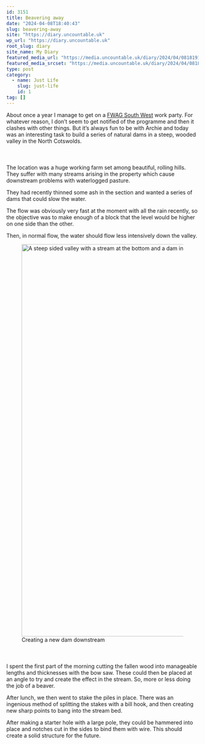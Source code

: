 ```yaml
---
id: 3151
title: Beavering away
date: "2024-04-08T18:40:43"
slug: beavering-away
site: "https://diary.uncountable.uk"
wp_url: "https://diary.uncountable.uk"
root_slug: diary
site_name: My Diary
featured_media_url: "https://media.uncountable.uk/diary/2024/04/08181914/IMG20240408122100.webp"
featured_media_srcset: "https://media.uncountable.uk/diary/2024/04/08181914/IMG20240408122100-300x169.webp 300w, https://media.uncountable.uk/diary/2024/04/08181914/IMG20240408122100-1024x576.webp 1024w, https://media.uncountable.uk/diary/2024/04/08181914/IMG20240408122100-150x150.webp 150w, https://media.uncountable.uk/diary/2024/04/08181914/IMG20240408122100-640x360.webp 640w, https://media.uncountable.uk/diary/2024/04/08181914/IMG20240408122100.webp 2000w"
type: post
category:
  - name: Just Life
    slug: just-life
    id: 1
tag: []
---
```



<p>About once a year I manage to get on a <a href="https://www.fwagsw.org.uk/">FWAG South West</a> work party.  For whatever reason, I don&#8217;t seem to get notified of the programme and then it clashes with other things.  But it&#8217;s always fun to be with Archie and today was an interesting task to build a series of natural dams in a steep, wooded valley in the North Cotswolds.</p>


<style>.kb-row-layout-id3151_1b1a1b-67 > .kt-row-column-wrap{align-content:start;}:where(.kb-row-layout-id3151_1b1a1b-67 > .kt-row-column-wrap) > .wp-block-kadence-column{justify-content:start;}.kb-row-layout-id3151_1b1a1b-67 > .kt-row-column-wrap{column-gap:var(--global-kb-gap-md, 2rem);row-gap:var(--global-kb-gap-md, 2rem);padding-top:var(--global-kb-spacing-sm, 1.5rem);padding-bottom:var(--global-kb-spacing-sm, 1.5rem);grid-template-columns:repeat(2, minmax(0, 1fr));}.kb-row-layout-id3151_1b1a1b-67 > .kt-row-layout-overlay{opacity:0.30;}@media all and (max-width: 1024px){.kb-row-layout-id3151_1b1a1b-67 > .kt-row-column-wrap{grid-template-columns:repeat(2, minmax(0, 1fr));}}@media all and (max-width: 767px){.kb-row-layout-id3151_1b1a1b-67 > .kt-row-column-wrap{grid-template-columns:minmax(0, 1fr);}.kb-row-layout-id3151_1b1a1b-67 > .kt-row-column-wrap > .wp-block-kadence-column:nth-of-type(1){order:2;}.kb-row-layout-id3151_1b1a1b-67 > .kt-row-column-wrap > .wp-block-kadence-column:nth-of-type(2){order:1;}.kb-row-layout-id3151_1b1a1b-67 > .kt-row-column-wrap > .wp-block-kadence-column:nth-of-type(3){order:12;}.kb-row-layout-id3151_1b1a1b-67 > .kt-row-column-wrap > .wp-block-kadence-column:nth-of-type(4){order:11;}.kb-row-layout-id3151_1b1a1b-67 > .kt-row-column-wrap > .wp-block-kadence-column:nth-of-type(5){order:22;}.kb-row-layout-id3151_1b1a1b-67 > .kt-row-column-wrap > .wp-block-kadence-column:nth-of-type(6){order:21;}.kb-row-layout-id3151_1b1a1b-67 > .kt-row-column-wrap > .wp-block-kadence-column:nth-of-type(7){order:32;}.kb-row-layout-id3151_1b1a1b-67 > .kt-row-column-wrap > .wp-block-kadence-column:nth-of-type(8){order:31;}}</style><div class="kb-row-layout-wrap kb-row-layout-id3151_1b1a1b-67 alignnone wp-block-kadence-rowlayout"><div class="kt-row-column-wrap kt-has-2-columns kt-row-layout-equal kt-tab-layout-inherit kt-mobile-layout-row kt-row-valign-top">
<style>.kadence-column3151_96419b-ce > .kt-inside-inner-col,.kadence-column3151_96419b-ce > .kt-inside-inner-col:before{border-top-left-radius:0px;border-top-right-radius:0px;border-bottom-right-radius:0px;border-bottom-left-radius:0px;}.kadence-column3151_96419b-ce > .kt-inside-inner-col{column-gap:var(--global-kb-gap-sm, 1rem);}.kadence-column3151_96419b-ce > .kt-inside-inner-col{flex-direction:column;}.kadence-column3151_96419b-ce > .kt-inside-inner-col > .aligncenter{width:100%;}.kadence-column3151_96419b-ce > .kt-inside-inner-col:before{opacity:0.3;}.kadence-column3151_96419b-ce{position:relative;}@media all and (max-width: 1024px){.kadence-column3151_96419b-ce > .kt-inside-inner-col{flex-direction:column;justify-content:center;}}@media all and (max-width: 767px){.kadence-column3151_96419b-ce > .kt-inside-inner-col{flex-direction:column;justify-content:center;}}</style>
<div class="wp-block-kadence-column kadence-column3151_96419b-ce"><div class="kt-inside-inner-col">
<p>The location was a huge working farm set among beautiful, rolling hills.  They suffer with many streams arising in the property which cause downstream problems with waterlogged pasture.</p>



<p>They had recently thinned some ash in the section and wanted a series of dams that could slow the water.</p>



<p>The flow was obviously very fast at the moment with all the rain recently, so the objective was to make enough of a block that the level would be higher on one side than the other.</p>



<p>Then, in normal flow, the water should flow less intensively down the valley.</p>
</div></div>


<style>.kadence-column3151_07b2b6-a7 > .kt-inside-inner-col,.kadence-column3151_07b2b6-a7 > .kt-inside-inner-col:before{border-top-left-radius:0px;border-top-right-radius:0px;border-bottom-right-radius:0px;border-bottom-left-radius:0px;}.kadence-column3151_07b2b6-a7 > .kt-inside-inner-col{column-gap:var(--global-kb-gap-sm, 1rem);}.kadence-column3151_07b2b6-a7 > .kt-inside-inner-col{flex-direction:column;}.kadence-column3151_07b2b6-a7 > .kt-inside-inner-col > .aligncenter{width:100%;}.kadence-column3151_07b2b6-a7 > .kt-inside-inner-col:before{opacity:0.3;}.kadence-column3151_07b2b6-a7{position:relative;}@media all and (max-width: 1024px){.kadence-column3151_07b2b6-a7 > .kt-inside-inner-col{flex-direction:column;justify-content:center;}}@media all and (max-width: 767px){.kadence-column3151_07b2b6-a7 > .kt-inside-inner-col{flex-direction:column;justify-content:center;}}</style>
<div class="wp-block-kadence-column kadence-column3151_07b2b6-a7"><div class="kt-inside-inner-col">
<figure class="wp-block-image size-large"><img loading="lazy" decoding="async" width="676" height="1024" src="https://media.uncountable.uk/diary/2024/04/08181912/IMG20240408120837-676x1024.webp" alt="A steep sided valley with a stream at the bottom and a dam in the foreground" class="wp-image-3146" srcset="https://media.uncountable.uk/diary/2024/04/08181912/IMG20240408120837-676x1024.webp 676w, https://media.uncountable.uk/diary/2024/04/08181912/IMG20240408120837-198x300.webp 198w, https://media.uncountable.uk/diary/2024/04/08181912/IMG20240408120837-422x640.webp 422w, https://media.uncountable.uk/diary/2024/04/08181912/IMG20240408120837-scaled.webp 1689w" sizes="auto, (max-width: 676px) 100vw, 676px" /><figcaption class="wp-element-caption">Creating a new dam downstream</figcaption></figure>
</div></div>

</div></div>


<p>I spent the first part of the morning cutting the fallen wood into manageable lengths and thicknesses with the bow saw.  These could then be placed at an angle to try and create the effect in the stream.  So, more or less doing the job of a beaver.</p>



<p>After lunch, we then went to stake the piles in place.  There was an ingenious method of splitting the stakes with a bill hook, and then creating new sharp points to bang into the stream bed.</p>



<p>After making a starter hole with a large pole, they could be hammered into place and notches cut in the sides to bind them with wire.  This should create a solid structure for the future.</p>
